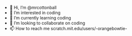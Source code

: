 - 👋 Hi, I’m @mrcottonball
- 👀 I’m interested in coding
- 🌱 I’m currently learning coding
- 💞️ I’m looking to collaborate on coding
- 📫 How to reach me scratch.mit.edu/users/-orangebowtie-

<!---
mrcottonball/mrcottonball is a ✨ special ✨ repository because its `README.md` (this file) appears on your GitHub profile.
You can click the Preview link to take a look at your changes.
--->
